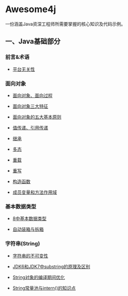 # Awesome4j
一份涵盖Java资深工程师所需要掌握的核心知识及代码示例。

## 一、Java基础部分

### 前言&术语

- [平台无关性](awesome4j-java/src/main/java/com/penglecode/awesome4j/java/basic/intro/平台无关性.md)

### 面向对象

- [面向对象、面向过程](awesome4j-java/src/main/java/com/penglecode/awesome4j/java/basic/oop/面向对象、面向过程.md)

- [面向对象三大特征](awesome4j/awesome4j-java/src/main/java/com/penglecode/awesome4j/java/basic/oop/面向对象的三大特征.md)

- [面向对象的五大基本原则](awesome4j/awesome4j-java/src/main/java/com/penglecode/awesome4j/java/basic/oop/面向对象的五大基本原则.md)

- [值传递、引用传递](awesome4j-java/src/main/java/com/penglecode/awesome4j/java/basic/oop/值传递、引用传递.md)

- [继承](awesome4j-java/src/main/java/com/penglecode/awesome4j/java/basic/oop/继承.md)

- [多态](awesome4j-java/src/main/java/com/penglecode/awesome4j/java/basic/oop/多态.md)

- [重载](awesome4j-java/src/main/java/com/penglecode/awesome4j/java/basic/oop/重载.md)

- [重写](awesome4j-java/src/main/java/com/penglecode/awesome4j/java/basic/oop/重写.md)

- [构造函数](awesome4j-java/src/main/java/com/penglecode/awesome4j/java/basic/constructor/构造函数.md)

- [成员变量和方法作用域](awesome4j-java/src/main/java/com/penglecode/awesome4j/java/basic/scope/成员变量和方法作用域.md)

### 基本数据类型

- [8中基本数据类型](awesome4j-java/src/main/java/com/penglecode/awesome4j/java/basic/datatype/8种基本数据类型.md)

- [自动装箱与拆箱](awesome4j-java/src/main/java/com/penglecode/awesome4j/java/basic/autobox/自动装箱与拆箱.md)

### 字符串(String)

- [字符串的不可变性](awesome4j-java/src/main/java/com/penglecode/awesome4j/java/lang/string/字符串的不可变性.md)

- [JDK6和JDK7中substring的原理及区别](awesome4j-java/src/main/java/com/penglecode/awesome4j/java/lang/string/JDK6和JDK7中substring的原理及区别.md)

- [String对象的编译期间优化](awesome4j-java/src/main/java/com/penglecode/awesome4j/java/lang/string/String对象的编译期间优化.md)

- [String常量池与intern()的知识点](awesome4j-java/src/main/java/com/penglecode/awesome4j/java/lang/string/String常量池与intern()的知识点.md)
